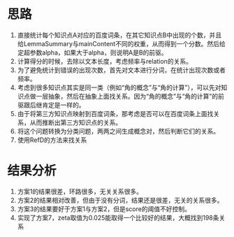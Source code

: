 # 思路
1. 直接统计每个知识点A对应的百度词条，在其它知识点B中出现的个数，并且给LemmaSummary与mainContent不同的权重，从而得到一个分数。然后给定超参数alpha，如果大于alpha，则说明A是B的前驱。
2. 计算得分的时候，去除以文本长度，考虑频率与relation的关系。
3. 为了避免统计到错误的出现次数，首先对文本进行分词，在统计出现次数或者频率。
4. 考虑到很多知识点其实是同一类（例如“角的概念”与“角的计算”），可以先对知识点做一层抽象，然后在抽象上面找关系。因为“角的概念”与“角的计算”的前驱跟后继肯定是一样的。
5. 由于将第三方知识点映射到百度词条，那考虑是否可以在百度词条上面找关系，从而推断出第三方知识点的关系。
6. 将这个问题转换为分类问题，两两之间生成概念对，然后判断它们的关系。
7. 使用RefD的方法来找关系

# 结果分析
1. 方案1的结果很差，环路很多，无关关系很多。
2. 方案2的结果相对改善，但由于没有分词，结果还是很差，无关的关系很多。
3. 方案3的结果要好于方案1与方案2，但是score的阈值不好控制。
4. 实现了方案7，zeta取值为0.025能取得一个比较好的结果，大概找到198条关系
